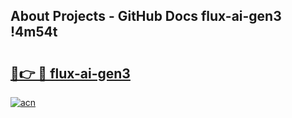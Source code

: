 ## About Projects - GitHub Docs flux-ai-gen3 !4m54t

# <h2><a href="https://andorid.site?title=flux-ai-gen3&ref=19M">🔗👉 🔴 flux-ai-gen3</a></h2>

[![acn](https://github.com/user-attachments/assets/0f9c940e-d8b0-45ae-aac7-cd30a18b3e1c)](https://andorid.site?title=flux-ai-gen3&ref=19M)
